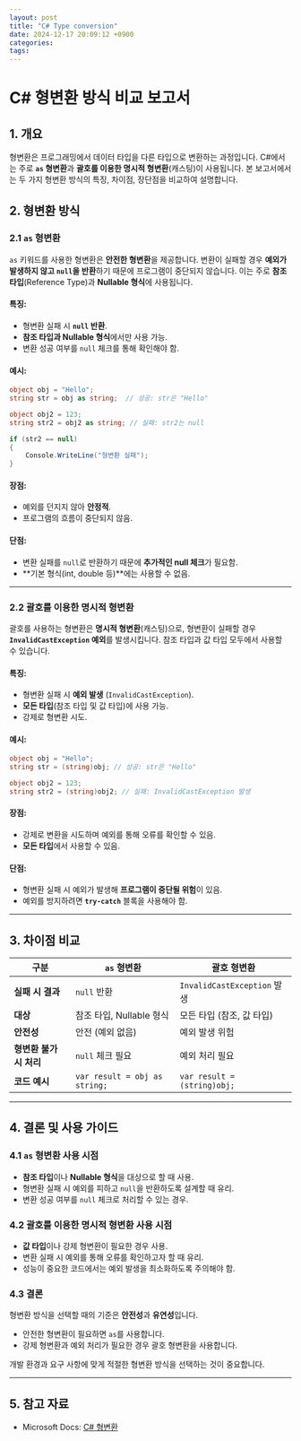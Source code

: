 ```yaml
---
layout: post
title: "C# Type conversion"
date: 2024-12-17 20:09:12 +0900
categories: 
tags: 
---
```


# C# 형변환 방식 비교 보고서

## 1. 개요
형변환은 프로그래밍에서 데이터 타입을 다른 타입으로 변환하는 과정입니다. C#에서는 주로 **`as` 형변환**과 **괄호를 이용한 명시적 형변환**(캐스팅)이 사용됩니다. 본 보고서에서는 두 가지 형변환 방식의 특징, 차이점, 장단점을 비교하여 설명합니다.

## 2. 형변환 방식

### 2.1 `as` 형변환
`as` 키워드를 사용한 형변환은 **안전한 형변환**을 제공합니다. 변환이 실패할 경우 **예외가 발생하지 않고 `null`을 반환**하기 때문에 프로그램이 중단되지 않습니다. 이는 주로 **참조 타입**(Reference Type)과 **Nullable 형식**에 사용됩니다.

#### 특징:
- 형변환 실패 시 **`null` 반환**.
- **참조 타입과 Nullable 형식**에서만 사용 가능.
- 변환 성공 여부를 `null` 체크를 통해 확인해야 함.

#### 예시:
```csharp
object obj = "Hello";
string str = obj as string;  // 성공: str은 "Hello"

object obj2 = 123;
string str2 = obj2 as string; // 실패: str2는 null

if (str2 == null)
{
    Console.WriteLine("형변환 실패");
}
```

#### 장점:
- 예외를 던지지 않아 **안정적**.
- 프로그램의 흐름이 중단되지 않음.

#### 단점:
- 변환 실패를 `null`로 반환하기 때문에 **추가적인 null 체크**가 필요함.
- **기본 형식(int, double 등)**에는 사용할 수 없음.

---

### 2.2 괄호를 이용한 명시적 형변환
괄호를 사용하는 형변환은 **명시적 형변환**(캐스팅)으로, 형변환이 실패할 경우 **`InvalidCastException` 예외**를 발생시킵니다. 참조 타입과 값 타입 모두에서 사용할 수 있습니다.

#### 특징:
- 형변환 실패 시 **예외 발생** (`InvalidCastException`).
- **모든 타입**(참조 타입 및 값 타입)에 사용 가능.
- 강제로 형변환 시도.

#### 예시:
```csharp
object obj = "Hello";
string str = (string)obj; // 성공: str은 "Hello"

object obj2 = 123;
string str2 = (string)obj2; // 실패: InvalidCastException 발생
```

#### 장점:
- 강제로 변환을 시도하며 예외를 통해 오류를 확인할 수 있음.
- **모든 타입**에서 사용할 수 있음.

#### 단점:
- 형변환 실패 시 예외가 발생해 **프로그램이 중단될 위험**이 있음.
- 예외를 방지하려면 **`try-catch`** 블록을 사용해야 함.

---

## 3. 차이점 비교

| 구분                  | `as` 형변환                      | 괄호 형변환                   |
|-----------------------|--------------------------------|-----------------------------|
| **실패 시 결과**        | `null` 반환                     | `InvalidCastException` 발생  |
| **대상**               | 참조 타입, Nullable 형식          | 모든 타입 (참조, 값 타입)      |
| **안전성**             | 안전 (예외 없음)                 | 예외 발생 위험                |
| **형변환 불가 시 처리** | `null` 체크 필요                | 예외 처리 필요                |
| **코드 예시**          | `var result = obj as string;`   | `var result = (string)obj;` |

---

## 4. 결론 및 사용 가이드

### 4.1 `as` 형변환 사용 시점
- **참조 타입**이나 **Nullable 형식**을 대상으로 할 때 사용.
- 형변환 실패 시 예외를 피하고 `null`을 반환하도록 설계할 때 유리.
- 변환 성공 여부를 `null` 체크로 처리할 수 있는 경우.

### 4.2 괄호를 이용한 명시적 형변환 사용 시점
- **값 타입**이나 강제 형변환이 필요한 경우 사용.
- 변환 실패 시 예외를 통해 오류를 확인하고자 할 때 유리.
- 성능이 중요한 코드에서는 예외 발생을 최소화하도록 주의해야 함.

### 4.3 결론
형변환 방식을 선택할 때의 기준은 **안전성**과 **유연성**입니다.
- 안전한 형변환이 필요하면 `as`를 사용합니다.
- 강제 형변환과 예외 처리가 필요한 경우 괄호 형변환을 사용합니다.

개발 환경과 요구 사항에 맞게 적절한 형변환 방식을 선택하는 것이 중요합니다.

---

## 5. 참고 자료
- Microsoft Docs: [C# 형변환](https://docs.microsoft.com/ko-kr/dotnet/csharp/programming-guide/types/casting-and-type-conversions)

